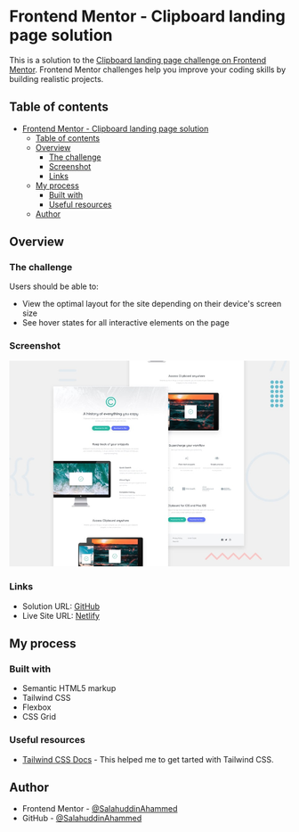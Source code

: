 # Frontend Mentor - Clipboard landing page solution

This is a solution to the [Clipboard landing page challenge on Frontend Mentor](https://www.frontendmentor.io/challenges/clipboard-landing-page-5cc9bccd6c4c91111378ecb9). Frontend Mentor challenges help you improve your coding skills by building realistic projects.

## Table of contents

- [Frontend Mentor - Clipboard landing page solution](#frontend-mentor---clipboard-landing-page-solution)
  - [Table of contents](#table-of-contents)
  - [Overview](#overview)
    - [The challenge](#the-challenge)
    - [Screenshot](#screenshot)
    - [Links](#links)
  - [My process](#my-process)
    - [Built with](#built-with)
    - [Useful resources](#useful-resources)
  - [Author](#author)

## Overview

### The challenge

Users should be able to:

- View the optimal layout for the site depending on their device's screen size
- See hover states for all interactive elements on the page

### Screenshot

![](./docs/design/desktop-preview.jpg)

### Links

- Solution URL: [GitHub](https://github.com/SalahuddinAhammed/frontend-mentor-solutions/tree/main/projects/clipboard-landing-page)
- Live Site URL: [Netlify](https://frontend-mentor-solutions-salahuddin.netlify.app/projects/clipboard-landing-page)

## My process

### Built with

- Semantic HTML5 markup
- Tailwind CSS
- Flexbox
- CSS Grid

### Useful resources

- [Tailwind CSS Docs](https://tailwindcss.com/docs/installation) - This helped me to get tarted with Tailwind CSS.

## Author

- Frontend Mentor - [@SalahuddinAhammed](https://www.frontendmentor.io/profile/SalahuddinAhammed)
- GitHub - [@SalahuddinAhammed](https://www.github.com/SalahuddinAhammed)
